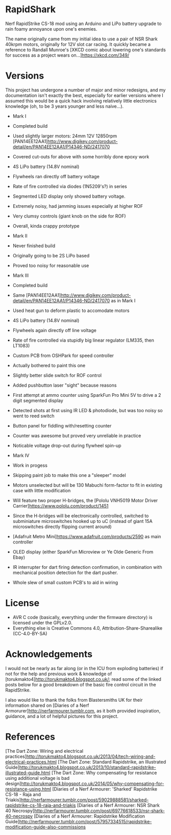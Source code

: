 # RapidShark
Nerf RapidStrike CS-18 mod using an Arduino and LiPo battery upgrade to rain
foamy annoyance upon one's enemies.

The name originally came from my initial idea to use a pair of NSR Shark 40krpm
motors, originally for 12V slot car racing. It quickly became a reference to
Randall Munroe's [XKCD comic about lowering one's standards for success as a
project wears on...]<https://xkcd.com/349/>

# Versions

This project has undergone a number of major and minor redesigns, and my
documentation isn't exactly the best, especially for earlier versions where I
assumed this would be a quick hack involving relatively little electronics
knowledge (oh, to be 3 years younger and less naive...).

* Mark I
*  Completed build
*  Used slightly larger motors: 24mm 12V 12850rpm [PAN14EE12AA1]<http://www.digikey.com/product-detail/en/PAN14EE12AA1/P14346-ND/2417070>
*  Covered cut-outs for above with some horribly done epoxy work
*  4S LiPo battery (14.8V nominal)
*  Flywheels ran directly off battery voltage
*  Rate of fire controlled via diodes (1N5209's?) in series
*  Segmented LED display only showed battery voltage.
*  Extremely noisy, had jamming issues especially at higher ROF
*  Very clumsy controls (giant knob on the side for ROF)
*  Overall, kinda crappy prototype

* Mark II
*  Never finished build
*  Originally going to be 2S LiPo based
*  Proved too noisy for reasonable use

* Mark III
*  Completed build
*  Same [PAN14EE12AA1]<http://www.digikey.com/product-detail/en/PAN14EE12AA1/P14346-ND/2417070> as in Mark I
*  Used heat gun to deform plastic to accomodate motors
*  4S LiPo battery (14.8V nominal)
*  Flywheels again directly off line voltage
*  Rate of fire controlled via stupidly big linear regulator (LM335, then LT1083)
*  Custom PCB from OSHPark for speed controller
*  Actually bothered to paint this one
*  Slightly better slide switch for ROF control
*  Added pushbutton laser "sight" because reasons
*  First attempt at ammo counter using SparkFun Pro Mini 5V to drive a 2 digit segmented display
*  Detected shots at first using IR LED & photodiode, but was too noisy so went to reed switch
*  Button panel for fiddling with/resetting counter
*  Counter was awesome but proved very unreliable in practice
*  Noticable voltage drop-out during flywheel spin-up

* Mark IV
*  Work in progess
*  Skipping paint job to make this one a "sleeper" model
*  Motors unselected but will be 130 Mabuchi form-factor to fit in existing case with little modification
*  Will feature two proper H-bridges, the [Pololu VNH5019 Motor Driver Carrier]<https://www.pololu.com/product/1451>
*  Since the H-bridges will be electronically controlled, switched to subminiature microswitches hooked up to uC (instead of giant 15A microswitches directly flipping current around)
*  [Adafruit Metro Mini]<https://www.adafruit.com/products/2590> as main controller
*  OLED display (either SparkFun Microview or Ye Olde Generic From Ebay)
*  IR interrupter for dart firing detection confirmation, in combination with mechanical position detection for the dart pusher.
*  Whole slew of small custom PCB's to aid in wiring

# License

* AVR C code (basically, everything under the firmware directory) is licensed under the GPLv2.0.
* Everything else is Creative Commons 4.0, Attribution-Share-Sharealike (CC-4.0-BY-SA)

# Acknowledgements

I would not be nearly as far along (or in the ICU from exploding batteries) if
not for the help and previous work & knowledge of
[torukmakto4]<http://torukmakto4.blogspot.co.uk/>; read some of the linked
posts below for a good breakdown of the basic fire control circuit in the
RapidStrike.

I also would like to thank the folks from Blastersmiths UK for their
information shared on [Diaries of a Nerf
Armorurer]<http://nerfarmourer.tumblr.com>, as it both provided inspiration,
guidance, and a lot of helpful pictures for this project.

# References

[The Dart Zone: Wiring and electrical practices]<http://torukmakto4.blogspot.co.uk/2013/04/tech-wiring-and-electrical-practices.html>
[The Dart Zone: Standard Rapidstrike, an Illustrated Guide]<http://torukmakto4.blogspot.co.uk/2013/10/standard-rapidstrike-illustrated-guide.html>
[The Dart Zone: Why compensating for resistance using additional voltage is bad design]<http://torukmakto4.blogspot.co.uk/2014/05/why-compensating-for-resistance-using.html>
[Diaries of a Nerf Armourer: 'Sharked' Rapidstrike CS-18 - Raja and Triakis]<http://nerfarmourer.tumblr.com/post/59029888581/sharked-rapidstrike-cs-18-raja-and-triakis>
[Diaries of a Nerf Armourer: NSR Shark 40 Necrospy]<http://nerfarmourer.tumblr.com/post/69776618533/nsr-shark-40-necrospy>
[Diaries of a Nerf Armourer: Rapidstrike Modification Guide]<http://nerfarmourer.tumblr.com/post/57957334515/rapidstrike-modification-guide-also-commissions>
